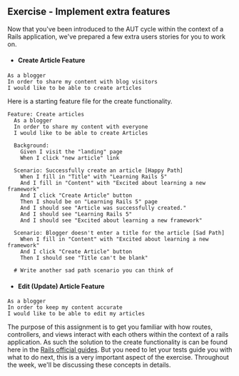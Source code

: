 ## Exercise - Implement extra features

Now that you've been introduced to the AUT cycle within the context of a Rails application, we've prepared a few extra users stories for you to work on.

* #### Create Article Feature

```
As a blogger
In order to share my content with blog visitors
I would like to be able to create articles
```

Here is a starting feature file for the create functionality.

```
Feature: Create articles
  As a blogger
  In order to share my content with everyone
  I would like to be able to create Articles

  Background:
    Given I visit the "landing" page
    When I click "new article" link

  Scenario: Successfully create an article [Happy Path]
    When I fill in "Title" with "Learning Rails 5"
    And I fill in "Content" with "Excited about learning a new framework"
    And I click "Create Article" button
    Then I should be on "Learning Rails 5" page
    And I should see "Article was successfully created."
    And I should see "Learning Rails 5"
    And I should see "Excited about learning a new framework"

  Scenario: Blogger doesn't enter a title for the article [Sad Path]
    When I fill in "Content" with "Excited about learning a new framework"
    And I click "Create Article" button
    Then I should see "Title can't be blank"

  # Write another sad path scenario you can think of
```

* #### Edit \(Update\) Article Feature

```
As a blogger
In order to keep my content accurate
I would like to be able to edit my articles
```



The purpose of this assignment is to get you familiar with how routes, controllers, and views interact with each others within the context  of a rails application. As such the solution to the create functionality is can be found here in the [Rails official guides](http://guides.rubyonrails.org/getting_started.html). But you need to let your tests guide you with what to do next, this is a very important aspect of the exercise. Throughout the week, we'll be discussing these concepts in details.



